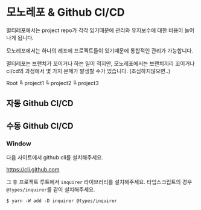 # 모노레포 & Github CI/CD

멀티레포에서는 project repo가 각각 있기때문에 관리와 유지보수에 대한 비용이 늘어나게 됩니다.

모노레포에서는 하나의 레포에 프로젝트들이 있기때문에 통합적인 관리가 가능합니다.

멀티레포는 브랜치가 꼬이거나 하는 일이 적지만, 모노레포에서는 브랜치끼리 꼬이거나 ci/cd의 과정에서 몇 가지 문제가 발생할 수가 있습니다. (조심하지않으면..)

Root
╚ project1
╚ project2
╚ project3

## 자동 Github CI/CD

## 수동 Github CI/CD

### Window

다음 사이트에서 github cli를 설치해주세요.

<a href="https://cli.github.com" target="_blank">https://cli.github.com</a>

그 후 프로젝트 루트에서 `inquirer` 라이브러리를 설치해주세요.
타입스크립트의 경우 `@types/inquirer`를 같이 설치해주세요.

```shell
$ yarn -W add -D inquirer @types/inquirer
```

